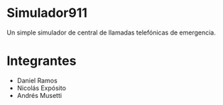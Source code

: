 Simulador911
============

Un simple simulador de central de llamadas telefónicas de emergencia.

Integrantes
===========
* Daniel Ramos
* Nicolás Expósito
* Andrés Musetti
